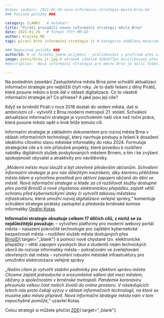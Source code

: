 ```yaml
---
#název souboru: 2021-01-26-nova-informacni-strategie-mesta-brna.md
### Povinné položky ###

category: CLANKY   # nešahat!
title: "Piráti prosadili novou informační strategii města Brna"
date: 2021-01-26   # formát YYYY-MM-DD
author: Krajský MO
tags: pirati brno informační-strategie it # kategorie odděleny mezerami, např. volby zemědělství životní-prostředí piráti (viz https://jihomoravsky.pirati.cz/tags/)

### Nepovinné položky ###
authorId: # ve formátu jmeno.prijmeni - prolinkování s profilem přes uid
image: posts/brno_it.jpg # obrázek ideálně 420x677px minifikovaný přes https://tinypng.com/
#description:  Nová informační strategie pro město Brno je další řešení z dílny Pirátů, které posune město o krok dál v oblasti digitalizace.

---
```


Na posledním zasedání Zastupitelstva města Brna jsme schválili aktualizaci informační strategie pro nejbližší čtyři roky. Je to další řešení z dílny Pirátů, které posune město o krok dál v oblasti digitalizace. Co to vlastně informační strategie je? Co přinese? A jaké jsou její cíle? 

Když se brněnští Piráti v roce 2018 dostali do vedení města, dali si ambiciózní cíl - vytvořit z Brna moderní metropoli 21. století. Schválení aktualizace informační strategie je vyvrcholením naší více než roční práce, která posune město opět o krok blíže tomuto cíli. 

Informační strategie je základním dokumentem pro rozvoj města Brna v oblasti informačních technologií, který navrhuje postupy a řešení k dosažení ideálního cílového stavu městské informatiky do roku 2024. Formuluje strategické cíle a k nim příslušné projekty, které povedou k rozšíření nabídky digitálních služeb poskytovaných městem Brnem, a tím i ke zvýšení spokojenosti obyvatel a atraktivity pro návštěvníky.

*„Moderní město musí sloužit a být otevřené především občanům. Schválení informační strategie je pro nás důležitým mezníkem, díky kterému přiblížíme město lidem a vytvoříme prostředí pro aktivní zapojení občanů do dění ve městě. Nová informační strategie si klade za cíl rozšiřovat služby dostupné přes portál BrnoID a nově chystanou elektronickou přepážku, zajistit větší ochranu před kybernetickými útoky či vytvořit takovou městskou infrastrukturu, která umožní rozvoj digitalizace veřejné správy,”* komentuje schválení strategie pirátský zastupitel a předseda brněnské komise informatiky [Ondřej Kotas](https://jihomoravsky.pirati.cz/lide/ondrej-kotas/).

**Informační strategie obsahuje celkem 17 dílčích cílů, z nichž se za nejdůležitější považuje:**
– vytvoření platformy pro moderní webový portál města
– nasazení pokročilé technologie pro zajištění kybernetické bezpečnosti města
– rozšíření služeb města dostupných přes [BrnoID](https://brnoid.cz/){:target="_blank"} a pomocí nově chystané tzv. elektronické přepážky
– větší zapojení vysokých škol a studentů nejen technických oborů do rozvoje informatiky města
– pokračování ve zveřejňování otevřených dat města
– vytvoření robustní městské infrastruktury pro umožnění elektronizace veřejné správy

*„Naším cílem je vytvořit stabilní podmínky pro efektivní správu města. Chceme zajistit jednoduché a srozumitelné sdílení dat mezi městem, občany a společnostmi v brněnské metropoli. Pandemie koronaviru přesunula velkou část našich životů do online prostoru. V následujících letech nás proto čekají výzvy v oblasti informačních technologií, na které se musíme jako město připravit. Nová informační strategie města nám v tom nepochybně pomůže,”* uzavřel Kotas. 


Celou strategii si můžete přečíst [ZDE](https://www.brno.cz/fileadmin/user_upload/sprava_mesta/magistrat_mesta_brna/OMI/Informacni_strategie.pdf){:target="_blank"}.

